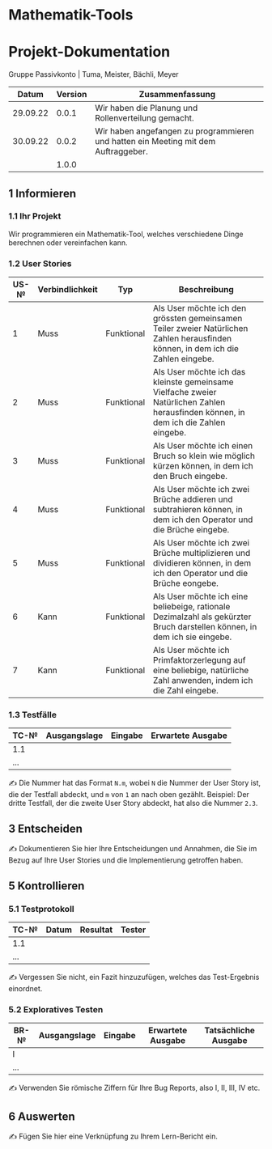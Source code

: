 # Mathematik-Tools
# Projekt-Dokumentation

Gruppe Passivkonto | Tuma, Meister, Bächli, Meyer

| Datum | Version | Zusammenfassung                                              |
| ----- | ------- | ------------------------------------------------------------ |
| 29.09.22 | 0.0.1 | Wir haben die Planung und Rollenverteilung gemacht.         |
| 30.09.22 | 0.0.2 | Wir haben angefangen zu programmieren und hatten ein Meeting mit dem Auftraggeber. |
|       | 1.0.0   |                                                              |

## 1 Informieren

### 1.1 Ihr Projekt

Wir programmieren ein Mathematik-Tool, welches verschiedene Dinge berechnen oder vereinfachen kann.

### 1.2 User Stories

| US-№ | Verbindlichkeit | Typ  | Beschreibung                       |
| ---- | --------------- | ---- | ---------------------------------- |
| 1    | Muss            | Funktional | Als User möchte ich den grössten gemeinsamen Teiler zweier Natürlichen Zahlen herausfinden können, in dem ich die Zahlen eingebe. |
| 2    | Muss            | Funktional | Als User möchte ich das kleinste gemeinsame Vielfache zweier Natürlichen Zahlen herausfinden können, in dem ich die Zahlen eingebe. |
| 3    | Muss            | Funktional | Als User möchte ich einen Bruch so klein wie möglich kürzen können, in dem ich den Bruch eingebe. |
| 4    | Muss            | Funktional | Als User möchte ich zwei Brüche addieren und subtrahieren können, in dem ich den Operator und die Brüche eingebe. |
| 5    | Muss            | Funktional | Als User möchte ich zwei Brüche multiplizieren und dividieren können, in dem ich den Operator und die Brüche eongebe. |
| 6    | Kann            | Funktional | Als User möchte ich eine beliebeige, rationale Dezimalzahl als gekürzter Bruch darstellen können, in dem ich sie eingebe. |
| 7    | Kann            | Funktional | Als User möchte ich Primfaktorzerlegung auf eine beliebige, natürliche Zahl anwenden, indem ich die Zahl eingebe. |


### 1.3 Testfälle

| TC-№ | Ausgangslage | Eingabe | Erwartete Ausgabe |
| ---- | ------------ | ------- | ----------------- |
| 1.1  |              |         |                   |
| ...  |              |         |                   |

✍️ Die Nummer hat das Format `N.m`, wobei `N` die Nummer der User Story ist, die der Testfall abdeckt, und `m` von `1` an nach oben gezählt. Beispiel: Der dritte Testfall, der die zweite User Story abdeckt, hat also die Nummer `2.3`.

## 3 Entscheiden

✍️ Dokumentieren Sie hier Ihre Entscheidungen und Annahmen, die Sie im Bezug auf Ihre User Stories und die Implementierung getroffen haben.

## 5 Kontrollieren

### 5.1 Testprotokoll

| TC-№ | Datum | Resultat | Tester |
| ---- | ----- | -------- | ------ |
| 1.1  |       |          |        |
| ...  |       |          |        |

✍️ Vergessen Sie nicht, ein Fazit hinzuzufügen, welches das Test-Ergebnis einordnet.

### 5.2 Exploratives Testen

| BR-№ | Ausgangslage | Eingabe | Erwartete Ausgabe | Tatsächliche Ausgabe |
| ---- | ------------ | ------- | ----------------- | -------------------- |
| I    |              |         |                   |                      |
| ...  |              |         |                   |                      |

✍️ Verwenden Sie römische Ziffern für Ihre Bug Reports, also I, II, III, IV etc.

## 6 Auswerten

✍️ Fügen Sie hier eine Verknüpfung zu Ihrem Lern-Bericht ein.
